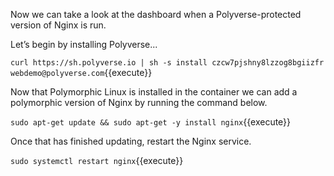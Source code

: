 Now we can take a look at the dashboard when a Polyverse-protected version of Nginx is run.

Let’s begin by installing Polyverse...

`curl https://sh.polyverse.io | sh -s install czcw7pjshny8lzzog8bgiizfr webdemo@polyverse.com`{{execute}}

Now that Polymorphic Linux is installed in the container we can add a polymorphic version of Nginx by running the command below.

`sudo apt-get update && sudo apt-get -y install nginx`{{execute}}

Once that has finished updating, restart the Nginx service.

`sudo systemctl restart nginx`{{execute}}
